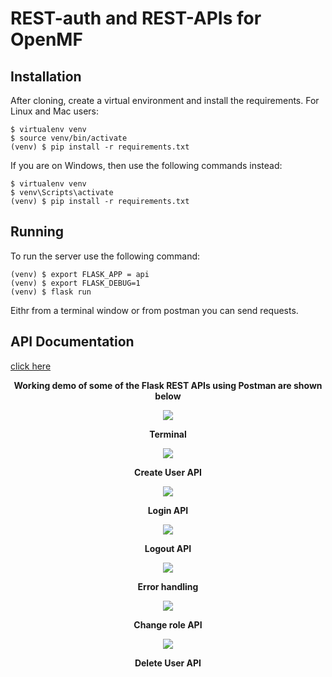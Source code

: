 REST-auth and REST-APIs for OpenMF
=========

Installation
------------

After cloning, create a virtual environment and install the requirements. For Linux and Mac users:

    $ virtualenv venv
    $ source venv/bin/activate
    (venv) $ pip install -r requirements.txt

If you are on Windows, then use the following commands instead:

    $ virtualenv venv
    $ venv\Scripts\activate
    (venv) $ pip install -r requirements.txt

Running
-------

To run the server use the following command:

    (venv) $ export FLASK_APP = api
    (venv) $ export FLASK_DEBUG=1
    (venv) $ flask run

Eithr from a terminal window or from postman you can send requests.

API Documentation
-----------------
[click here](https://github.com/shivanshu1333/My-GSoC-Proposals/blob/master/GSoC'20-SCoReLab-OpenMF.pdf)

**<p align="center">Working demo of some of the Flask REST APIs using Postman are shown below</p>**

<p align="center">
<img src="https://user-images.githubusercontent.com/26167974/89051331-b9314300-d371-11ea-81ed-a4b14ebfa77c.gif">
</p>

**<p align="center">Terminal</p>**


<p align="center">
<img src="https://user-images.githubusercontent.com/26167974/89051359-c2221480-d371-11ea-80fa-a115b4fb4cfa.gif">
</p>

**<p align="center">Create User API</p>**


<p align="center">
<img src="https://user-images.githubusercontent.com/26167974/89051369-c6e6c880-d371-11ea-86de-376fcadd02a1.gif">
</p>

**<p align="center">Login API</p>**


<p align="center">
<img src="https://user-images.githubusercontent.com/26167974/89051381-cbab7c80-d371-11ea-9bb4-e2d9e0092a79.gif">
</p>

**<p align="center">Logout API</p>**


<p align="center">
<img src="https://user-images.githubusercontent.com/26167974/89051422-d9f99880-d371-11ea-8c0a-5aec14eb109b.gif">
</p>

**<p align="center">Error handling</p>**


<p align="center">
<img src="https://user-images.githubusercontent.com/26167974/89051483-f695d080-d371-11ea-8959-d527bbb153db.gif">
</p>

**<p align="center">Change role API</p>**


<p align="center">
<img src="https://user-images.githubusercontent.com/26167974/89051505-fe557500-d371-11ea-85a5-36e7775da734.gif">
</p>

**<p align="center">Delete User API</p>**